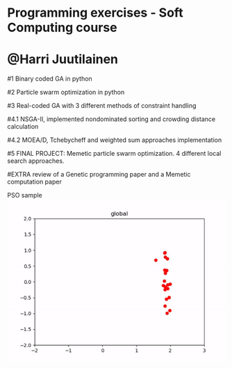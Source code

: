 # Programming exercises - Soft Computing course
# @Harri Juutilainen

#1 Binary coded GA in python

#2 Particle swarm optimization in python

#3 Real-coded GA with 3 different methods of constraint handling

#4.1 NSGA-II, implemented nondominated sorting and crowding distance calculation

#4.2 MOEA/D, Tchebycheff and weighted sum approaches implementation

#5 FINAL PROJECT: Memetic particle swarm optimization. 4 different local search approaches.

#EXTRA review of a Genetic programming paper and a Memetic computation paper

PSO sample
![PSO sample](https://github.com/Shinpai/SoftComputingCourse/blob/master/pso.gif)
